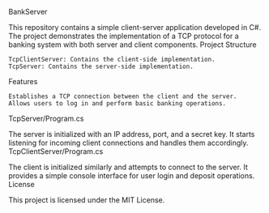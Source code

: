 BankServer

This repository contains a simple client-server application developed in C#. The project demonstrates the implementation of a TCP protocol for a banking system with both server and client components.
Project Structure

    TcpClientServer: Contains the client-side implementation.
    TcpServer: Contains the server-side implementation.

Features

    Establishes a TCP connection between the client and the server.
    Allows users to log in and perform basic banking operations.

TcpServer/Program.cs

The server is initialized with an IP address, port, and a secret key. It starts listening for incoming client connections and handles them accordingly.
TcpClientServer/Program.cs

The client is initialized similarly and attempts to connect to the server. It provides a simple console interface for user login and deposit operations.
License

This project is licensed under the MIT License.
